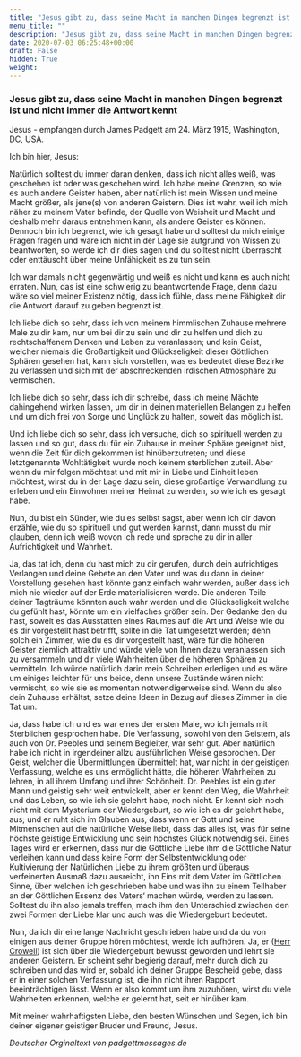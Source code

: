 ```yaml
---
title: "Jesus gibt zu, dass seine Macht in manchen Dingen begrenzt ist und nicht immer die Antwort kennt"
menu_title: ""
description: "Jesus gibt zu, dass seine Macht in manchen Dingen begrenzt ist und nicht immer die Antwort kennt"
date: 2020-07-03 06:25:48+00:00
draft: False
hidden: True
weight:
---
```

### Jesus gibt zu, dass seine Macht in manchen Dingen begrenzt ist und nicht immer die Antwort kennt

Jesus - empfangen durch James Padgett am 24. März 1915, Washington, DC, USA.

Ich bin hier, Jesus:

Natürlich solltest du immer daran denken, dass ich nicht alles weiß, was geschehen ist oder was geschehen wird. Ich habe meine Grenzen, so wie es auch andere Geister haben, aber natürlich ist mein Wissen und meine Macht größer, als jene(s) von anderen Geistern. Dies ist wahr, weil ich mich näher zu meinem Vater befinde, der Quelle von Weisheit und Macht und deshalb mehr daraus entnehmen kann, als andere Geister es können. Dennoch bin ich begrenzt, wie ich gesagt habe und solltest du mich einige Fragen fragen und wäre ich nicht in der Lage sie aufgrund von Wissen zu beantworten, so werde ich dir dies sagen und du solltest nicht überrascht oder enttäuscht über meine Unfähigkeit es zu tun sein.

Ich war damals nicht gegenwärtig und weiß es nicht und kann es auch nicht erraten. Nun, das ist eine schwierig zu beantwortende Frage, denn dazu wäre so viel meiner Existenz nötig, dass ich fühle, dass meine Fähigkeit dir die Antwort darauf zu geben begrenzt ist.

Ich liebe dich so sehr, dass ich von meinem himmlischen Zuhause mehrere Male zu dir kam, nur um bei dir zu sein und dir zu helfen und dich zu rechtschaffenem Denken und Leben zu veranlassen; und kein Geist, welcher niemals die Großartigkeit und Glückseligkeit dieser Göttlichen Sphären gesehen hat, kann sich vorstellen, was es bedeutet diese Bezirke zu verlassen und sich mit der abschreckenden irdischen Atmosphäre zu vermischen.

Ich liebe dich so sehr, dass ich dir schreibe, dass ich meine Mächte dahingehend wirken lassen, um dir in deinen materiellen Belangen zu helfen und um dich frei von Sorge und Unglück zu halten, soweit das möglich ist.

Und ich liebe dich so sehr, dass ich versuche, dich so spirituell werden zu lassen und so gut, dass du für ein Zuhause in meiner Sphäre geeignet bist, wenn die Zeit für dich gekommen ist hinüberzutreten; und diese letztgenannte Wohltätigkeit wurde noch keinem sterblichen zuteil. Aber wenn du mir folgen möchtest und mit mir in Liebe und Einheit leben möchtest, wirst du in der Lage dazu sein, diese großartige Verwandlung zu erleben und ein Einwohner meiner Heimat zu werden, so wie ich es gesagt habe.

Nun, du bist ein Sünder, wie du es selbst sagst, aber wenn ich dir davon erzähle, wie du so spirituell und gut werden kannst, dann musst du mir glauben, denn ich weiß wovon ich rede und spreche zu dir in aller Aufrichtigkeit und Wahrheit.

Ja, das tat ich, denn du hast mich zu dir gerufen, durch dein aufrichtiges Verlangen und deine Gebete an den Vater und was du dann in deiner Vorstellung gesehen hast könnte ganz einfach wahr werden, außer dass ich mich nie wieder auf der Erde materialisieren werde. Die anderen Teile deiner Tagträume könnten auch wahr werden und die Glückseligkeit welche du gefühlt hast, könnte um ein vielfaches größer sein. Der Gedanke den du hast, soweit es das Ausstatten eines Raumes auf die Art und Weise wie du es dir vorgestellt hast betrifft, sollte in die Tat umgesetzt werden; denn solch ein Zimmer, wie du es dir vorgestellt hast, wäre für die höheren Geister ziemlich attraktiv und würde viele von Ihnen dazu veranlassen sich zu versammeln und dir viele Wahrheiten über die höheren Sphären zu vermitteln. Ich würde natürlich darin mein Schreiben erledigen und es wäre um einiges leichter für uns beide, denn unsere Zustände wären nicht vermischt, so wie sie es momentan notwendigerweise sind. Wenn du also dein Zuhause erhältst, setze deine Ideen in Bezug auf dieses Zimmer in die Tat um.

Ja, dass habe ich und es war eines der ersten Male, wo ich jemals mit Sterblichen gesprochen habe. Die Verfassung, sowohl von den Geistern, als auch von Dr. Peebles und seinem Begleiter, war sehr gut. Aber natürlich habe ich nicht in irgendeiner allzu ausführlichen Weise gesprochen. Der Geist, welcher die Übermittlungen übermittelt hat, war nicht in der geistigen Verfassung, welche es uns ermöglicht hätte, die höheren Wahrheiten zu lehren, in all ihrem Umfang und ihrer Schönheit. Dr. Peebles ist ein guter Mann und geistig sehr weit entwickelt, aber er kennt den Weg, die Wahrheit und das Leben, so wie ich sie gelehrt habe, noch nicht. Er kennt sich noch nicht mit dem Mysterium der Wiedergeburt, so wie ich es dir gelehrt habe, aus; und er ruht sich im Glauben aus, dass wenn er Gott und seine Mitmenschen auf die natürliche Weise liebt, dass das alles ist, was für seine höchste geistige Entwicklung und sein höchstes Glück notwendig sei. Eines Tages wird er erkennen, dass nur die Göttliche Liebe ihm die Göttliche Natur verleihen kann und dass keine Form der Selbstentwicklung oder Kultivierung der Natürlichen Liebe zu ihrem größten und überaus verfeinerten Ausmaß dazu ausreicht, ihn Eins mit dem Vater im Göttlichen Sinne, über welchen ich geschrieben habe und was ihn zu einem Teilhaber an der Göttlichen Essenz des Vaters‘ machen würde, werden zu lassen. Solltest du ihn also jemals treffen, mach ihm den Unterschied zwischen den zwei Formen der Liebe klar und auch was die Wiedergeburt bedeutet.

Nun, da ich dir eine lange Nachricht geschrieben habe und da du von einigen aus deiner Gruppe hören möchtest, werde ich aufhören.
Ja, er ([Herr Crowell](/padgett-botschaften/padgett-botschaften-in-reihenfolge-des-datums/padgett-botschaften-1915-januar-august/ein-spiritistischer-autor-weiss-nun-dass-jesus-mehr-als-nur-ein-medium-war-jep-eugen-crowell-17-maerz-1915/)) ist sich über die Wiedergeburt bewusst geworden und lehrt sie anderen Geistern. Er scheint sehr begierig darauf, mehr durch dich zu schreiben und das wird er, sobald ich deiner Gruppe Bescheid gebe, dass er in einer solchen Verfassung ist, die ihn nicht ihren Rapport beeinträchtigen lässt. Wenn er also kommt um ihm zuzuhören, wirst du viele Wahrheiten erkennen, welche er gelernt hat, seit er hinüber kam.

Mit meiner wahrhaftigsten Liebe, den besten Wünschen und Segen, ich bin deiner eigener geistiger Bruder und Freund, Jesus.

*Deutscher Orginaltext von padgettmessages.de*
